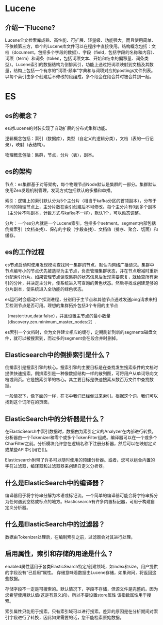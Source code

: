 # Lucene

## 介绍一下lucene?

Lucene全文检索库成熟、高性能、可扩展、轻量级、功能强大，而且使用简单、不依赖第三方，单个的Lucene库文件可以在程序中直接使用。结构概念包括：文档（document，包括多个字段的数据）、字段（field，包括字段的名称和内容）、词项（term）和词条（token，包括词项文本、开始和结束的偏移量、词条类型）。Lucene索引的数据结构为倒排索引，功能上通过把词项映射到文档及其数量，结构上包括一个有序的“词项-频率”字典和与词项对应的postings文件列表。以每个索引由多个创建后不修改的段组成，多个段会在段合并时被合并到一起。

# ES

## es的概念？

es对Lucene的封装实现了自动扩展的分布式集群功能。

逻辑概念包括：索引（数据库），类型（自定义的逻辑分类），文档（表的一行记录），映射（表结构）。

物理概念包括：集群，节点，分片（表），副本。

## es的架构

节点：es集群基于对等架构，每个物理节点Node默认是集群的一部分。集群默认使用Zen发现机制管理，发现方式包括默认的多播和单播。

索引：逻辑上的索引默认分为5个主分片（相当于kafka分区的首领副本），分布于不同的物理节点上，主分片数在索引创建后不可修改。每个主分片有0到多个副本（主分片不叫副本，计数方式与kafka不一样），默认1个，可以动态调整。

分片：一个es分片就是一个Lucene索引，包括多个setment。segment内部包括倒排索引（文档查找）、保存的字段（字段查找）、文档值（排序、聚合、切面）和缓存。

## es的工作过程

es节点启动时使用发现模块查找同一集群的节点，默认向网络广播请求。集群中节点编号小的节点优先被选举为主节点，负责管理集群状态，并在节点增减时重新分配索引分片。如果管理节点读取集群的状态信息后发现需要恢复，就检查所有索引的分片，并决定主分片，使系统进入可查询的黄色状态。然后寻找或创建足够的分片副本，使系统进入全功能的绿色状态。

es运行时会启动2个探测进程，分别用于主节点和其他节点通过发送ping请求来相互检测节点是否可用。理想的集群拓扑包括3个专用的主节点

（master:true,data:false），并且设置主节点的最小数量（discovery.zen.minimum_master_nodes:2）.

es索引一个文档时，会为文件建立相应的缓存，定期刷新到新的segments磁盘文件，就可以被搜索到，而过多的segment会在段合并时删掉。

## Elasticsearch中的倒排索引是什么？ 

倒排索引是搜索引擎的核心。搜索引擎的主要目标是在查找发生搜索条件的文档时提供快速搜索。倒排索引是一种像数据结构一样的散列图，可将用户从单词导向文档或网页。它是搜索引擎的核心。其主要目标是快速搜索从数百万文件中查找数据。 

一般情况下，像下面的一样，在书中我们已经倒过来索引。根据这个词，我们可以找到这个词所在的页面。

## ElasticSearch中的分析器是什么？

在ElasticSearch中索引数据时，数据由为索引定义的Analyzer在内部进行转换。 分析器由一个Tokenizer和零个或多个TokenFilter组成。编译器可以在一个或多个CharFilter之前。分析模块允许您在逻辑名称下注册分析器，然后可以在映射定义或某些API中引用它们。

Elasticsearch附带了许多可以随时使用的预建分析器。或者，您可以组合内置的字符过滤器，编译器和过滤器器来创建自定义分析器。

## 什么是ElasticSearch中的编译器？

编译器用于将字符串分解为术语或标记流。一个简单的编译器可能会将字符串拆分为任何遇到空格或标点的地方。Elasticsearch有许多内置标记器，可用于构建自定义分析器。

## 什么是ElasticSearch中的过滤器？

数据由Tokenizer处理后，在编制索引之前，过滤器会对其进行处理。

## 启用属性，索引和存储的用途是什么？

enabled属性适用于各类ElasticSearch特定/创建领域，如index和size。用户提供的字段没有“已启用”属性。 存储意味着数据由Lucene存储，如果询问，将返回这些数据。

存储字段不一定是可搜索的。默认情况下，字段不存储，但源文件是完整的。因为您希望使用默认值(这是有意义的)，所以不要设置store属性 该指数属性用于搜索。

索引属性只能用于搜索。只有索引域可以进行搜索。差异的原因是在分析期间对索引字段进行了转换，因此如果需要的话，您不能检索原始数据。